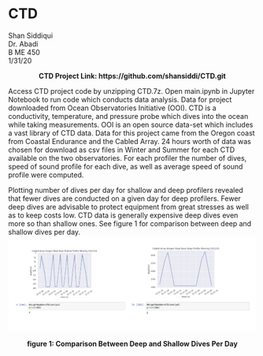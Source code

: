 # CTD
Shan Siddiqui<br />
Dr. Abadi<br />
B ME 450<br />
1/31/20<br />
<p align="center">
<b>CTD Project Link: https://github.com/shansiddi/CTD.git</b><br>
  
Access CTD project code by unzipping CTD.7z. Open main.ipynb in Jupyter Notebook to run code which conducts data analysis. Data for project downloaded from Ocean Observatories Initiative (OOI). CTD is a conductivity, temperature, and pressure probe which dives into the ocean while taking measurements. OOI is an open source data-set which includes a vast library of CTD data. Data for this project came from the Oregon coast from Coastal Endurance and the Cabled Array. 24 hours worth of data was chosen for download as csv files in Winter and Summer for each CTD available on the two observatories. For each profiler the number of dives, speed of sound profile for each dive, as well as average speed of sound profile were computed. 

Plotting number of dives per day for shallow and deep profilers revealed that fewer dives are conducted on a given day for deep profilers. Fewer deep dives are advisable to protect equipment from great stresses as well as to keep costs low. CTD data is generally expensive deep dives even more so than shallow ones. See figure 1 for comparison between deep and shallow dives per day.
![](images/fig1.png)
<p align="center">
<b>figure 1: Comparison Between Deep and Shallow Dives Per Day</b><br>
